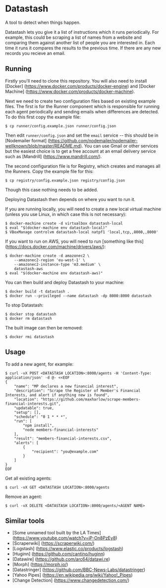 Datastash
=========

A tool to detect when things happen.

Datastash lets you give it a list of instructions which it runs periodically. For example, this could be scraping a list of names from a website and comparing them against another list of people you are interested in. Each time it runs it compares the results to the previous time. If there are any new records you recieve an email.

Running
-------

Firstly you'll need to clone this repository. You will also need to install [Docker] (https://www.docker.com/products/docker-engine) and [Docker Machine] (https://www.docker.com/products/docker-machine).

Next we need to create two configuration files based on existing example files. The first is for the Runner component which is responsible for running each agent periodically and sending emails when differences are detected. To do this first copy the example file:

    $ cp runner/config.example.json runner/config.json

Then edit `runner/config.json` and set the `email` service -- this should be in [Nodemailer format] (https://github.com/nodemailer/nodemailer-wellknown/blob/master/README.md). You can use Gmail or other services but the easiest choice is to get a free account at an email delivery service such as [Mandrill] (https://www.mandrill.com/).

The second configuration file is for Registry, which creates and manages all the Runners. Copy the example file for this:

    $ cp registry/config.example.json registry/config.json

Though this case nothing needs to be added.

Deploying Datastash then depends on where you want to run it.

If you are running locally, you will need to create a new local virtual machine (unless you use Linux, in which case this is not necessary):

    $ docker-machine create -d virtualbox datastash-local
    $ eval "$(docker-machine env datastash-local)"
    $ VBoxManage controlvm datastash-local natpf1 'local,tcp,,8000,,8000'

If you want to run on AWS, you will need to run [something like this] (https://docs.docker.com/machine/drivers/aws/):

    $ docker-machine create -d amazonec2 \
        --amazonec2-region 'eu-west-1' \
        --amazonec2-instance-type 'm3.medium' \
        datastash-aws
    $ eval "$(docker-machine env datastash-aws)"

You can then build and deploy Datastash to your machine:

    $ docker build -t datastash .
    $ docker run --privileged --name datastash -dp 8000:8000 datastash

To stop Datastash:

    $ docker stop datastash
    $ docker rm datastash

The built image can then be removed:

    $ docker rmi datastash

Usage
-----

To add a new agent, for example:

    $ curl -vX POST <DATASTASH LOCATION>:8000/agents -H 'Content-Type: application/json' -d @- <<EOF
    {
        "name": "MP declares a new financial interest",
        "description": "Scrape the Register of Member's Financial Interests, and alert if anything new is found",
        "location": "https://github.com/maxharlow/scrape-members-financial-interests.git",
        "updatable": true,
        "setup": [],
        "schedule": "0 1 * * *",
        "run": [
            "npm install",
            "node members-financial-interests"
        ],
        "result": "members-financial-interests.csv",
        "alerts": [
            {
                "recipient": "you@example.com"
            }
        ]
    }
    EOF

Get all existing agents:

    $ curl -vX GET <DATASTASH LOCATION>:8000/agents

Remove an agent:

    $ curl -vX DELETE <DATASTASH LOCATION>:8000/agents/<AGENT NAME>


Similar tools
-------------

* [Some unnamed tool built by the LA Times] (https://www.youtube.com/watch?v=iP-On8PzEy8)
* [Scraperwiki] (https://scraperwiki.com/)
* [Logstash] (https://www.elastic.co/products/logstash)
* [Huginn] (https://github.com/cantino/huginn)
* [Datawire] (https://github.com/arc64/datawi.re)
* [Morph] (https://morph.io/)
* [Datastringer] (https://github.com/BBC-News-Labs/datastringer)
* [Yahoo Pipes] (https://en.wikipedia.org/wiki/Yahoo!_Pipes)
* [Change Detection] (https://www.changedetection.com/)
